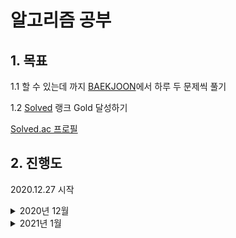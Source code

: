 # 알고리즘 공부

## 1. 목표

1.1 할 수 있는데 까지 [BAEKJOON](https://www.acmicpc.net/)에서 하루 두 문제씩 풀기

1.2 [Solved](https://solved.ac/) 랭크 Gold 달성하기

[Solved.ac 프로필](https://solved.ac/profile/kjs3829)   


## 2. 진행도

2020.12.27 시작

<details><summary>2020년 12월</summary>
<p>

| Sun  | Mon  | Thu  | Wed  | Thu  |                                                          Fri | Sat                                                          |
| ----: | ----: | ----: | ----: | ----: | -----------------------------------------------------------: | ------------------------------------------------------------: |
|      |      | **1** | **2** | **3** | **4** | **5** |
| **6** | **7** | **8** | **9** | **10** | **11** | **12** |
| **13** | **14** | **15** | **16** | **17** | **18** | **19** |
| **20** | **21** | **22** |                                                **23** | **24** | **25** | **26** |
| **27**<br />[BOJ 1032](https://www.acmicpc.net/problem/1032) | **28**<br />[BOJ 1157](https://www.acmicpc.net/problem/1157)<br />[BOJ 1110](https://www.acmicpc.net/problem/1110) | **29**<br />[BOJ 1236](https://www.acmicpc.net/problem/1236)<br />[BOJ 1252](https://www.acmicpc.net/problem/1252) | **30**<br />[BOJ 1268](https://www.acmicpc.net/problem/1268)<br />[BOJ 1259](https://www.acmicpc.net/problem/1259) | **31**<br />[BOJ 1296](https://www.acmicpc.net/problem/1296)<br />[BOJ 1312](https://www.acmicpc.net/problem/1312) |  |  |



</p>
</details>

<details><summary>2021년 1월</summary>
<p>

| Sun  | Mon  | Thu  | Wed  | Thu  |                                                          Fri | Sat                                                          |
| ----: | ----: | ----: | ----: | ----: | -----------------------------------------------------------: | ------------------------------------------------------------: |
|      |      |      |      |      | **1**<br />[BOJ 1356](https://www.acmicpc.net/problem/1356)<br />[BOJ 1357](https://www.acmicpc.net/problem/1357) | **2**<br />[BOJ 1924](https://www.acmicpc.net/problem/1924)<br />[BOJ 1977](https://www.acmicpc.net/problem/1977) |
| **3**<br />[BOJ 1010](https://www.acmicpc.net/problem/1010)<br />[BOJ 1018](https://www.acmicpc.net/problem/1018) | **4**<br />[BOJ 1037](https://www.acmicpc.net/problem/1037)<br />[BOJ 1059](https://www.acmicpc.net/problem/1059) | **5**<br />[BOJ 1546](https://www.acmicpc.net/problem/1546)<br />[BOJ 1453](https://www.acmicpc.net/problem/1453) | **6**<br />[BOJ 4796](https://www.acmicpc.net/problem/4796)<br />[BOJ 1063](https://www.acmicpc.net/problem/1063) | **7**<br />[BOJ 4949](https://www.acmicpc.net/problem/4949)<br />[BOJ 1002](https://www.acmicpc.net/problem/1002) | **8**<br />[BOJ 2839](https://www.acmicpc.net/problem/2839)<br />[BOJ 4344](https://www.acmicpc.net/problem/4344) | **9**<br />[BOJ 1015](https://www.acmicpc.net/problem/1015)<br />[BOJ 1021](https://www.acmicpc.net/problem/1021) |
| **10** | **11**<br />[BOJ 2714](https://www.acmicpc.net/problem/2714)<br />[BOJ 2748](https://www.acmicpc.net/problem/2748) | **12**<br />[BOJ 1149](https://www.acmicpc.net/problem/1149)<br />[BOJ 1309](https://www.acmicpc.net/problem/1309) | **13**<br />[BOJ 2847](https://www.acmicpc.net/problem/2847)<br />[BOJ 2607](https://www.acmicpc.net/problem/2607) | **14**<br />[BOJ 1495](https://www.acmicpc.net/problem/1495)<br />[BOJ 1463](https://www.acmicpc.net/problem/1463) | **15**<br />[BOJ 1920](https://www.acmicpc.net/problem/1920)<br />[BOJ 3986](https://www.acmicpc.net/problem/3986) | **16**<br />[BOJ 1181](https://www.acmicpc.net/problem/1181)<br />[BOJ 1158](https://www.acmicpc.net/problem/1158) |
| **17**<br />[BOJ 1316](https://www.acmicpc.net/problem/1316)<br />[BOJ 1427](https://www.acmicpc.net/problem/1427) | **18**<br />[BOJ 1520](https://www.acmicpc.net/problem/1520)<br />[BOJ 1064](https://www.acmicpc.net/problem/1064) | **19**<br />[BOJ 1764](https://www.acmicpc.net/problem/1764)<br />[BOJ 1978](https://www.acmicpc.net/problem/1978) |                                                       **20** | **21**<br />[BOJ 1005](https://www.acmicpc.net/problem/1005)<br />[BOJ 1003](https://www.acmicpc.net/problem/1003) | **22**<br />[BOJ 10815](https://www.acmicpc.net/problem/10815)<br />[BOJ 10816](https://www.acmicpc.net/problem/10816) | **23**<br />[BOJ 1783](https://www.acmicpc.net/problem/1783)<br />[BOJ 1789](https://www.acmicpc.net/problem/1789) |
| **24**<br />[BOJ 1292](https://www.acmicpc.net/problem/1292)<br />[BOJ 2217](https://www.acmicpc.net/problem/2217) | **25**<br />[BOJ 1011](https://www.acmicpc.net/problem/1011)<br />[BOJ 1013](https://www.acmicpc.net/problem/1013) | **26**<br />[BOJ 1004](https://www.acmicpc.net/problem/1004)<br />[BOJ 1051](https://www.acmicpc.net/problem/1051) |                                                       **27**<br />[BOJ 1072](https://www.acmicpc.net/problem/1072)<br />[BOJ 1057](https://www.acmicpc.net/problem/1057) | **28**<br />[BOJ 1094](https://www.acmicpc.net/problem/1094)<br />[BOJ 1436](https://www.acmicpc.net/problem/1436) | **29** | **30** |
| **31** |  |  |                                                              |  |  |  |



</p>
</details>
